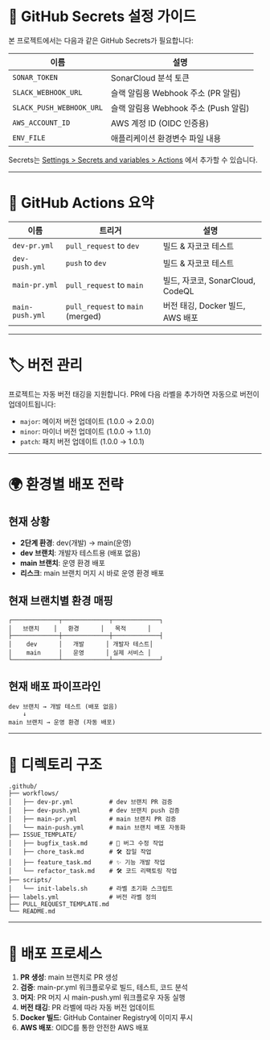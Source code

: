 # 🔐 GitHub Secrets 설정 가이드

본 프로젝트에서는 다음과 같은 GitHub Secrets가 필요합니다:

| 이름 | 설명 |
|------|------|
| `SONAR_TOKEN` | SonarCloud 분석 토큰 |
| `SLACK_WEBHOOK_URL` | 슬랙 알림용 Webhook 주소 (PR 알림) |
| `SLACK_PUSH_WEBHOOK_URL` | 슬랙 알림용 Webhook 주소 (Push 알림) |
| `AWS_ACCOUNT_ID` | AWS 계정 ID (OIDC 인증용) |
| `ENV_FILE` | 애플리케이션 환경변수 파일 내용 |

Secrets는 [Settings > Secrets and variables > Actions](../../settings/secrets/actions) 에서 추가할 수 있습니다.

---

# 🧪 GitHub Actions 요약

| 이름 | 트리거 | 설명 |
|------|--------|------|
| `dev-pr.yml` | `pull_request` to `dev` | 빌드 & 자코코 테스트 |
| `dev-push.yml` | `push` to `dev` | 빌드 & 자코코 테스트 |
| `main-pr.yml` | `pull_request` to `main` | 빌드, 자코코, SonarCloud, CodeQL |
| `main-push.yml` | `pull_request` to `main` (merged) | 버전 태깅, Docker 빌드, AWS 배포 |

---

# 🏷️ 버전 관리

프로젝트는 자동 버전 태깅을 지원합니다. PR에 다음 라벨을 추가하면 자동으로 버전이 업데이트됩니다:

- `major`: 메이저 버전 업데이트 (1.0.0 → 2.0.0)
- `minor`: 마이너 버전 업데이트 (1.0.0 → 1.1.0)  
- `patch`: 패치 버전 업데이트 (1.0.0 → 1.0.1)

---

# 🌍 환경별 배포 전략

## 현재 상황
- **2단계 환경**: dev(개발) → main(운영)
- **dev 브랜치**: 개발자 테스트용 (배포 없음)
- **main 브랜치**: 운영 환경 배포
- **리스크**: main 브랜치 머지 시 바로 운영 환경 배포

## 현재 브랜치별 환경 매핑
```
┌─────────────┬─────────────┬─────────────┐
│   브랜치    │   환경      │   목적      │
├─────────────┼─────────────┼─────────────┤
│    dev      │   개발      │ 개발자 테스트│
│    main     │   운영      │ 실제 서비스 │
└─────────────┴─────────────┴─────────────┘
```

## 현재 배포 파이프라인
```
dev 브랜치 → 개발 테스트 (배포 없음)
    ↓
main 브랜치 → 운영 환경 (자동 배포)
```

---

# 📁 디렉토리 구조

```
.github/
├── workflows/
│   ├── dev-pr.yml          # dev 브랜치 PR 검증
│   ├── dev-push.yml        # dev 브랜치 push 검증
│   ├── main-pr.yml         # main 브랜치 PR 검증
│   └── main-push.yml       # main 브랜치 배포 자동화
├── ISSUE_TEMPLATE/
│   ├── bugfix_task.md      # 🐛 버그 수정 작업
│   ├── chore_task.md       # 🛠️ 잡일 작업
│   ├── feature_task.md     # ✨ 기능 개발 작업
│   └── refactor_task.md    # 🛠 코드 리팩토링 작업
├── scripts/
│   └── init-labels.sh      # 라벨 초기화 스크립트
├── labels.yml              # 버전 라벨 정의
├── PULL_REQUEST_TEMPLATE.md
└── README.md
```

---

# 🚀 배포 프로세스

1. **PR 생성**: main 브랜치로 PR 생성
2. **검증**: main-pr.yml 워크플로우로 빌드, 테스트, 코드 분석
3. **머지**: PR 머지 시 main-push.yml 워크플로우 자동 실행
4. **버전 태깅**: PR 라벨에 따라 자동 버전 업데이트
5. **Docker 빌드**: GitHub Container Registry에 이미지 푸시
6. **AWS 배포**: OIDC를 통한 안전한 AWS 배포
